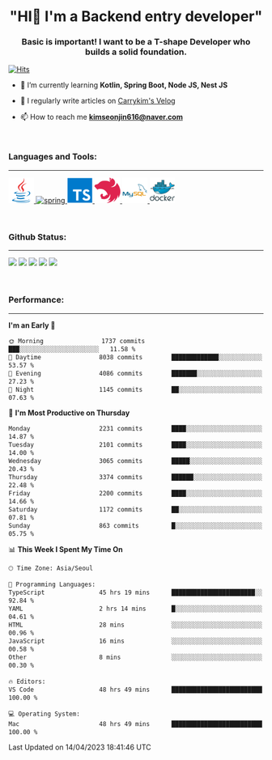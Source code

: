 <h1 align="center">"HI👋 I'm a Backend entry developer" </h1>
<h3 align="center">Basic is important! I want to be a T-shape Developer who builds a solid foundation.</h3>

[![Hits](https://hits.seeyoufarm.com/api/count/incr/badge.svg?url=https%3A%2F%2Fgithub.com%2Fgimseonjin&count_bg=%2318BFE5&title_bg=%23555555&icon=ko-fi.svg&icon_color=%23E7E7E7&title=hits&edge_flat=false)](https://hits.seeyoufarm.com)

- 🌱 I’m currently learning **Kotlin, Spring Boot, Node JS, Nest JS**

- 📝 I regularly write articles on [Carrykim's Velog](https://velog.io/@carrykim)

- 📫 How to reach me **kimseonjin616@naver.com**

<br/>

<h3 align="left">Languages and Tools:</h3>

***

<p align="left"> 
 <a href="https://www.java.com" target="_blank" rel="noreferrer"> <img src="https://raw.githubusercontent.com/devicons/devicon/master/icons/java/java-original.svg" alt="java" width="10%" height="10%"/> </a>
 <a href="https://spring.io/" target="_blank" rel="noreferrer"> <img src="https://www.vectorlogo.zone/logos/springio/springio-icon.svg" alt="spring" width="10%" height="10%"/> </a>
  <a href="https://www.typescriptlang.org/" target="_blank" rel="noreferrer"> <img src="https://raw.githubusercontent.com/devicons/devicon/master/icons/typescript/typescript-original.svg" alt="typescript" width="10%" height="10%"/> </a>
<a href="https://nestjs.com/" target="_blank" rel="noreferrer"> <img src="https://raw.githubusercontent.com/devicons/devicon/master/icons/nestjs/nestjs-plain.svg" alt="nestjs" width="10%" height="10%"/> </a> 
<a href="https://www.mysql.com/" target="_blank" rel="noreferrer"> <img src="https://raw.githubusercontent.com/devicons/devicon/master/icons/mysql/mysql-original-wordmark.svg" alt="mysql" width="10%" height="10%"/>  </a>
 <a href="https://www.docker.com/" target="_blank" rel="noreferrer"> <img src="https://raw.githubusercontent.com/devicons/devicon/master/icons/docker/docker-original-wordmark.svg" alt="docker" width="10%" height="10%"/> </a>
 </p>
</p>

<br/>

<h3 align="left">Github Status:</h3>

***

![](http://github-profile-summary-cards.vercel.app/api/cards/profile-details?username=gimseonjin&theme=nord_bright)
![](http://github-profile-summary-cards.vercel.app/api/cards/repos-per-language?username=gimseonjin&theme=nord_bright)
![](http://github-profile-summary-cards.vercel.app/api/cards/most-commit-language?username=gimseonjin&theme=nord_bright)
![](http://github-profile-summary-cards.vercel.app/api/cards/stats?username=gimseonjin&theme=nord_bright)
![](http://github-profile-summary-cards.vercel.app/api/cards/productive-time?username=gimseonjin&theme=nord_bright&utcOffset=8)


<br/>

<h3 align="left">Performance:</h3>

***

<!--START_SECTION:waka-->
**I'm an Early 🐤** 

```text
🌞 Morning                1737 commits        ███░░░░░░░░░░░░░░░░░░░░░░   11.58 % 
🌆 Daytime                8038 commits        █████████████░░░░░░░░░░░░   53.57 % 
🌃 Evening                4086 commits        ███████░░░░░░░░░░░░░░░░░░   27.23 % 
🌙 Night                  1145 commits        ██░░░░░░░░░░░░░░░░░░░░░░░   07.63 % 
```
📅 **I'm Most Productive on Thursday** 

```text
Monday                   2231 commits        ████░░░░░░░░░░░░░░░░░░░░░   14.87 % 
Tuesday                  2101 commits        ████░░░░░░░░░░░░░░░░░░░░░   14.00 % 
Wednesday                3065 commits        █████░░░░░░░░░░░░░░░░░░░░   20.43 % 
Thursday                 3374 commits        ██████░░░░░░░░░░░░░░░░░░░   22.48 % 
Friday                   2200 commits        ████░░░░░░░░░░░░░░░░░░░░░   14.66 % 
Saturday                 1172 commits        ██░░░░░░░░░░░░░░░░░░░░░░░   07.81 % 
Sunday                   863 commits         █░░░░░░░░░░░░░░░░░░░░░░░░   05.75 % 
```


📊 **This Week I Spent My Time On** 

```text
🕑︎ Time Zone: Asia/Seoul

💬 Programming Languages: 
TypeScript               45 hrs 19 mins      ███████████████████████░░   92.84 % 
YAML                     2 hrs 14 mins       █░░░░░░░░░░░░░░░░░░░░░░░░   04.61 % 
HTML                     28 mins             ░░░░░░░░░░░░░░░░░░░░░░░░░   00.96 % 
JavaScript               16 mins             ░░░░░░░░░░░░░░░░░░░░░░░░░   00.58 % 
Other                    8 mins              ░░░░░░░░░░░░░░░░░░░░░░░░░   00.30 % 

🔥 Editors: 
VS Code                  48 hrs 49 mins      █████████████████████████   100.00 % 

💻 Operating System: 
Mac                      48 hrs 49 mins      █████████████████████████   100.00 % 
```


 Last Updated on 14/04/2023 18:41:46 UTC
<!--END_SECTION:waka-->

<div align="center">
  
